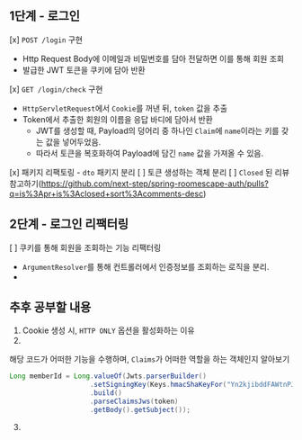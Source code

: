 ## 1단계 - 로그인
[x] `POST /login` 구현
- Http Request Body에 이메일과 비밀번호를 담아 전달하면 이를 통해 회원 조회
- 발급한 JWT 토큰을 쿠키에 담아 반환

[x] `GET /login/check` 구현
- `HttpServletRequest`에서 `Cookie`를 꺼낸 뒤, `token` 값을 추출
- Token에서 추출한 회원의 이름을 응답 바디에 담아서 반환
  - JWT를 생성할 때, Payload의 덩어리 중 하나인 `Claim`에 `name`이라는 키를 갖는 값을 넣어두었음.
  - 따라서 토큰을 복호화하여 Payload에 담긴 `name` 값을 가져올 수 있음.
    
[x] 패키지 리팩토링 - `dto` 패키지 분리
[ ] 토큰 생성하는 객체 분리
[ ] `Closed` 된 리뷰 참고하기(https://github.com/next-step/spring-roomescape-auth/pulls?q=is%3Apr+is%3Aclosed+sort%3Acomments-desc)

## 2단계 - 로그인 리팩터링
[ ] 쿠키를 통해 회원을 조회하는 기능 리팩터링
- `ArgumentResolver`를 통해 컨트롤러에서 인증정보를 조회하는 로직을 분리.
- 



## 추후 공부할 내용
1. Cookie 생성 시, `HTTP ONLY` 옵션을 활성화하는 이유
2. 
해당 코드가 어떠한 기능을 수행하며, `Claims`가 어떠한 역할을 하는 객체인지 알아보기
```java
Long memberId = Long.valueOf(Jwts.parserBuilder()
                    .setSigningKey(Keys.hmacShaKeyFor("Yn2kjibddFAWtnPJ2AFlL8WXmohJMCvigQggaEypa5E=".getBytes()))
                    .build()
                    .parseClaimsJws(token)
                    .getBody().getSubject());
```
3. 
